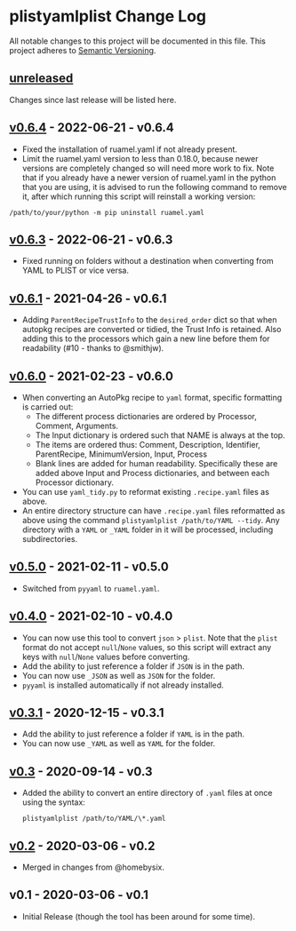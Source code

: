 # plistyamlplist Change Log

All notable changes to this project will be documented in this file. This project adheres to [Semantic Versioning](http://semver.org/).

## [unreleased]

Changes since last release will be listed here.

## [v0.6.4] - 2022-06-21 - v0.6.4

- Fixed the installation of ruamel.yaml if not already present.
- Limit the ruamel.yaml version to less than 0.18.0, because newer versions are completely changed so will need more work to fix. Note that if you already have a newer version of ruamel.yaml in the python that you are using, it is advised to run the following command to remove it, after which running this script will reinstall a working version: 

```
/path/to/your/python -m pip uninstall ruamel.yaml
```

## [v0.6.3] - 2022-06-21 - v0.6.3

- Fixed running on folders without a destination when converting from YAML to PLIST or vice versa.

## [v0.6.1] - 2021-04-26 - v0.6.1

- Adding `ParentRecipeTrustInfo` to the `desired_order` dict so that when autopkg recipes are converted or tidied, the Trust Info is retained. Also adding this to the processors which gain a new line before them for readability (#10 - thanks to @smithjw).

## [v0.6.0] - 2021-02-23 - v0.6.0

- When converting an AutoPkg recipe to `yaml` format, specific formatting is carried out:
  - The different process dictionaries are ordered by Processor, Comment, Arguments.
  - The Input dictionary is ordered such that NAME is always at the top.
  - The items are ordered thus: Comment, Description, Identifier, ParentRecipe, MinimumVersion, Input, Process
  - Blank lines are added for human readability. Specifically these are added above Input and Process dictionaries, and between each Processor dictionary.
- You can use `yaml_tidy.py` to reformat existing `.recipe.yaml` files as above.
- An entire directory structure can have `.recipe.yaml` files reformatted as above using the command `plistyamlplist /path/to/YAML --tidy`. Any directory with a `YAML` or `_YAML` folder in it will be processed, including subdirectories.

## [v0.5.0] - 2021-02-11 - v0.5.0

- Switched from `pyyaml` to `ruamel.yaml`.

## [v0.4.0] - 2021-02-10 - v0.4.0

- You can now use this tool to convert `json` > `plist`. Note that the `plist` format do not accept `null`/`None` values, so this script will extract any keys with `null`/`None` values before converting.
- Add the ability to just reference a folder if `JSON` is in the path.
- You can now use `_JSON` as well as `JSON` for the folder.
- `pyyaml` is installed automatically if not already installed.

## [v0.3.1] - 2020-12-15 - v0.3.1

- Add the ability to just reference a folder if `YAML` is in the path.
- You can now use `_YAML` as well as `YAML` for the folder.

## [v0.3] - 2020-09-14 - v0.3

- Added the ability to convert an entire directory of `.yaml` files at once using the syntax:

  ```
  plistyamlplist /path/to/YAML/\*.yaml
  ```

## [v0.2] - 2020-03-06 - v0.2

- Merged in changes from @homebysix.

## v0.1 - 2020-03-06 - v0.1

- Initial Release (though the tool has been around for some time).

[unreleased]: https://github.com/grahampugh/plist-yaml-plist/compare/v0.6.4...HEAD
[v0.6.4]: https://github.com/grahampugh/plist-yaml-plist/compare/v0.6.3...v0.6.4
[v0.6.3]: https://github.com/grahampugh/plist-yaml-plist/compare/v0.6.1...v0.6.3
[v0.6.1]: https://github.com/grahampugh/plist-yaml-plist/compare/v0.6.0...v0.6.1
[v0.6.0]: https://github.com/grahampugh/plist-yaml-plist/compare/v0.5.0...v0.6.0
[v0.5.0]: https://github.com/grahampugh/plist-yaml-plist/compare/v0.4.0...v0.5.0
[v0.4.0]: https://github.com/grahampugh/plist-yaml-plist/compare/v0.3.1...v0.4.0
[v0.3.1]: https://github.com/grahampugh/plist-yaml-plist/compare/v0.3...v0.3.1
[v0.3]: https://github.com/grahampugh/plist-yaml-plist/compare/v0.2...v0.3
[v0.2]: https://github.com/grahampugh/plist-yaml-plist/compare/v0.1...v0.2
